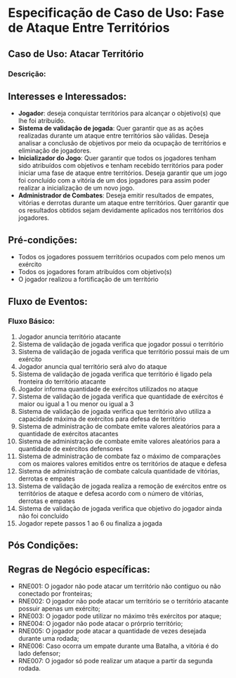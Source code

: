 # Especificação de Caso de Uso: Fase de Ataque Entre Territórios

## Caso de Uso: Atacar Território

### Descrição:

## Interesses e Interessados:
- **Jogador**: deseja conquistar territórios para alcançar o objetivo(s) que lhe foi atribuído.
- **Sistema de validação de jogada**: Quer garantir que as as ações realizadas durante um ataque entre territórios são válidas. Deseja analisar a conclusão de objetivos por meio da ocupação de territórios e eliminação de jogadores. 
- **Inicializador do Jogo**: Quer garantir que todos os jogadores tenham sido atribuídos com objetivos e tenham recebido territórios para poder iniciar uma fase de ataque entre territórios. Deseja garantir que um jogo foi concluído com a vitória de um dos jogadores para assim poder realizar a inicialização de um novo jogo.
- **Administrador de Combates**: Deseja emitir resultados de empates, vitórias e derrotas durante um ataque entre territórios. Quer garantir que os resultados obtidos sejam devidamente aplicados nos territórios dos jogadores.

## Pré-condições:
- Todos os jogadores possuem territórios ocupados com pelo menos um exército
- Todos os jogadores foram atribuídos com objetivo(s)
- O jogador realizou a fortificação de um território

## Fluxo de Eventos:
### Fluxo Básico:
1. Jogador anuncia território atacante
1. Sistema de validação de jogada verifica que jogador possui o território
1. Sistema de validação de jogada verifica que território possui mais de um exército
1. Jogador anuncia qual território será alvo do ataque
1. Sistema de validação de jogada verifica que território é ligado pela fronteira do território atacante
1. Jogador informa quantidade de exércitos utilizados no ataque
1. Sistema de validação de jogada verifica que quantidade de exércitos é maior ou igual a 1 ou menor ou igual a 3
1. Sistema de validação de jogada verifica que território alvo utiliza a capacidade máxima de exércitos para defesa de território
1. Sistema de administração de combate emite valores aleatórios para a quantidade de exércitos atacantes
1. Sistema de administração de combate emite valores aleatórios para a quantidade de exércitos defensores
1. Sistema de administração de combate faz o máximo de comparações com os maiores valores emitidos entre os territórios de ataque e defesa
1. Sistema de administração de combate calcula quantidade de vitórias, derrotas e empates 
1. Sistema de validação de jogada realiza a remoção de exércitos entre os territórios de ataque e defesa acordo com o número de vitórias, derrotas e empates
1. Sistema de validação de jogada verifica que objetivo do jogador ainda não foi concluído
1. Jogador repete passos 1 ao 6 ou finaliza a jogada

## Pós Condições:

## Regras de Negócio específicas:

- RNE001: O jogador não pode atacar um território não contiguo ou não conectado por fronteiras;
- RNE002: O jogador não pode atacar um território se o território atacante possuir apenas um exército;
- RNE003: O jogador pode utilizar no máximo três exércitos por ataque;
- RNE004: O jogador não pode atacar o prórprio território;
- RNE005: O jogador pode atacar a quantidade de vezes desejada durante uma rodada;
- RNE006: Caso ocorra um empate durante uma Batalha, a vitória é do lado defensor;
- RNE007: O jogador só pode realizar um ataque a partir da segunda rodada.
